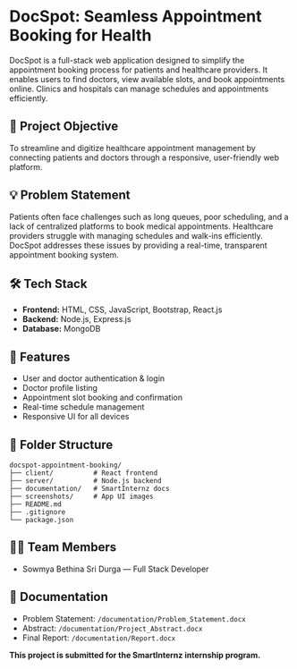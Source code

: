 # DocSpot: Seamless Appointment Booking for Health

DocSpot is a full-stack web application designed to simplify the appointment booking process for patients and healthcare providers. It enables users to find doctors, view available slots, and book appointments online. Clinics and hospitals can manage schedules and appointments efficiently.

## 🚀 Project Objective
To streamline and digitize healthcare appointment management by connecting patients and doctors through a responsive, user-friendly web platform.

## 💡 Problem Statement
Patients often face challenges such as long queues, poor scheduling, and a lack of centralized platforms to book medical appointments. Healthcare providers struggle with managing schedules and walk-ins efficiently. DocSpot addresses these issues by providing a real-time, transparent appointment booking system.

## 🛠️ Tech Stack
- **Frontend:** HTML, CSS, JavaScript, Bootstrap, React.js
- **Backend:** Node.js, Express.js
- **Database:** MongoDB

## 🔑 Features
- User and doctor authentication & login
- Doctor profile listing
- Appointment slot booking and confirmation
- Real-time schedule management
- Responsive UI for all devices

## 📁 Folder Structure
```
docspot-appointment-booking/
├── client/          # React frontend
├── server/          # Node.js backend
├── documentation/   # SmartInternz docs
├── screenshots/     # App UI images
├── README.md
├── .gitignore
└── package.json
```

## 🧑‍💻 Team Members
- Sowmya Bethina Sri Durga — Full Stack Developer

## 📄 Documentation
- Problem Statement: `/documentation/Problem_Statement.docx`
- Abstract: `/documentation/Project_Abstract.docx`
- Final Report: `/documentation/Report.docx`

**This project is submitted for the SmartInternz internship program.**
